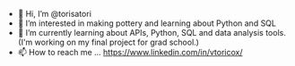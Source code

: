 - 👋 Hi, I’m @torisatori
- 👀 I’m interested in making pottery and learning about Python and SQL
- 🌱 I’m currently learning about APIs, Python, SQL and data analysis tools.  (I'm working on my final project for grad school.)
- 📫 How to reach me ... https://www.linkedin.com/in/vtoricox/

<!---
torisatori/torisatori is a ✨ special ✨ repository because its `README.md` (this file) appears on your GitHub profile.
You can click the Preview link to take a look at your changes.
--->
